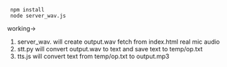 ```
 npm install
 node server_wav.js
```
working->
1. server_wav. will create output.wav fetch from index.html real mic audio
2. stt.py will convert output.wav to text and save text to temp/op.txt
3. tts.js will convert text from temp/op.txt to output.mp3


